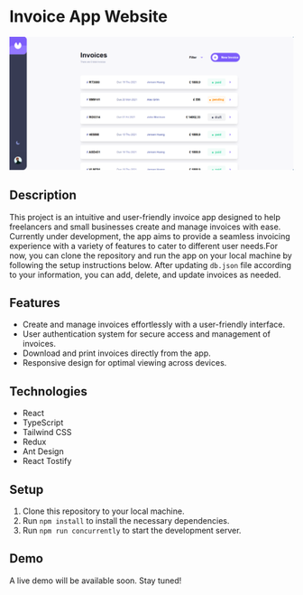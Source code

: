 # Invoice App Website

![Home Page](./public/project_home.png)

## Description

This project is an intuitive and user-friendly invoice app designed to help freelancers and small businesses create and manage invoices with ease. Currently under development, the app aims to provide a seamless invoicing experience with a variety of features to cater to different user needs.For now, you can clone the repository and run the app on your local machine by following the setup instructions below. After updating `db.json` file according to your information, you can add, delete, and update invoices as needed.

## Features

-   Create and manage invoices effortlessly with a user-friendly interface.
-   User authentication system for secure access and management of invoices.
-   Download and print invoices directly from the app.
-   Responsive design for optimal viewing across devices.

## Technologies

-   React
-   TypeScript
-   Tailwind CSS
-   Redux
-   Ant Design
-   React Tostify

## Setup

1. Clone this repository to your local machine.
2. Run `npm install` to install the necessary dependencies.
3. Run `npm run concurrently` to start the development server.

## Demo

A live demo will be available soon. Stay tuned!

